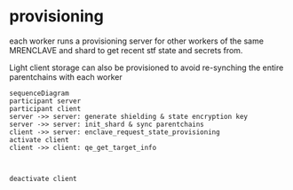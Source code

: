 # provisioning 

each worker runs a provisioning server for other workers of the same MRENCLAVE and shard to get recent stf state and secrets from.

Light client storage can also be provisioned to avoid re-synching the entire parentchains with each worker

```mermaid
sequenceDiagram
participant server
participant client
server ->> server: generate shielding & state encryption key
server ->> server: init_shard & sync parentchains
client ->> server: enclave_request_state_provisioning
activate client
client ->> client: qe_get_target_info



deactivate client


```
